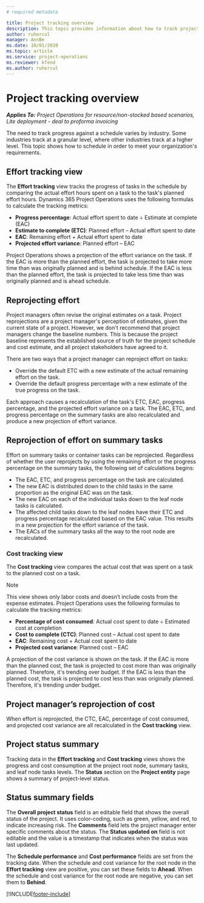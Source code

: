 ```yaml
---
# required metadata

title: Project tracking overview
description: This topic provides information about how to track project progress and cost consumption.
author: ruhercul
manager: AnnBe
ms.date: 10/01/2020
ms.topic: article
ms.service: project-operations
ms.reviewer: kfend
ms.author: ruhercul
---
```


# Project tracking overview

_**Applies To:** Project Operations for resource/non-stocked based scenarios, Lite deployment - deal to proforma invoicing_

The need to track progress against a schedule varies by industry. Some industries track at a granular level, where other industries track at a higher level. This topic shows how to schedule in order to meet your organization's requirements.

## Effort tracking view

The **Effort tracking** view tracks the progress of tasks in the schedule by comparing the actual effort hours spent on a task to the task's planned effort hours. Dynamics 365 Project Operations uses the following formulas to calculate the tracking metrics:

- **Progress percentage**: Actual effort spent to date ÷ Estimate at complete (EAC) 
- **Estimate to complete (ETC)**: Planned effort – Actual effort spent to date 
- **EAC**: Remaining effort + Actual effort spent to date 
- **Projected effort variance**: Planned effort – EAC

Project Operations shows a projection of the effort variance on the task. If the EAC is more than the planned effort, the task is projected to take more time than was originally planned and is behind schedule. If the EAC is less than the planned effort, the task is projected to take less time than was originally planned and is ahead schedule.

## Reprojecting effort

Project managers often revise the original estimates on a task. Project reprojections are a project manager's perception of estimates, given the current state of a project. However, we don't recommend that project managers change the baseline numbers. This is because the project baseline represents the established source of truth for the project schedule and cost estimate, and all project stakeholders have agreed to it.

There are two ways that a project manager can reproject effort on tasks:

- Override the default ETC with a new estimate of the actual remaining effort on the task. 
- Override the default progress percentage with a new estimate of the true progress on the task.

Each approach causes a recalculation of the task's ETC, EAC, progress percentage, and the projected effort variance on a task. The EAC, ETC, and progress percentage on the summary tasks are also recalculated and produce a new projection of effort variance.

## Reprojection of effort on summary tasks

Effort on summary tasks or container tasks can be reprojected. Regardless of whether the user reprojects by using the remaining effort or the progress percentage on the summary tasks, the following set of calculations begins:

- The EAC, ETC, and progress percentage on the task are calculated.
- The new EAC is distributed down to the child tasks in the same proportion as the original EAC was on the task.
- The new EAC on each of the individual tasks down to the leaf node tasks is calculated. 
- The affected child tasks down to the leaf nodes have their ETC and progress percentage recalculated based on the EAC value. This results in a new projection for the effort variance of the task. 
- The EACs of the summary tasks all the way to the root node are recalculated.

### Cost tracking view 

The **Cost tracking** view compares the actual cost that was spent on a task to the planned cost on a task. 

> [!NOTE]
> This view shows only labor costs and doesn’t include costs from the expense estimates. 
Project Operations uses the following formulas to calculate the tracking metrics:

- **Percentage of cost consumed**: Actual cost spent to date ÷ Estimated cost at completion
- **Cost to complete (CTC)**: Planned cost – Actual cost spent to date
- **EAC**: Remaining cost + Actual cost spent to date
- **Projected cost variance**: Planned cost – EAC

A projection of the cost variance is shown on the task. If the EAC is more than the planned cost, the task is projected to cost more than was originally planned. Therefore, it's trending over budget. If the EAC is less than the planned cost, the task is projected to cost less than was originally planned. Therefore, it's trending under budget.

## Project manager’s reprojection of cost

When effort is reprojected, the CTC, EAC, percentage of cost consumed, and projected cost variance are all recalculated in the **Cost tracking** view.

## Project status summary

Tracking data in the **Effort tracking** and **Cost tracking** views shows the progress and cost consumption at the project root node, summary tasks, and leaf node tasks levels. The **Status** section on the **Project entity** page shows a summary of project-level status.

## Status summary fields

The **Overall project status** field is an editable field that shows the overall status of the project. It uses color-coding, such as green, yellow, and red, to indicate increasing risk. The **Comments** field lets the project manager enter specific comments about the status. The **Status updated on** field is not editable and the value is a timestamp that indicates when the status was last updated.

The **Schedule performance** and **Cost performance** fields are set from the tracking date. When the schedule and cost variance for the root node in the **Effort tracking** view are positive, you can set these fields to **Ahead**. When the schedule and cost variance for the root node are negative, you can set them to **Behind**.


[!INCLUDE[footer-include](../includes/footer-banner.md)]